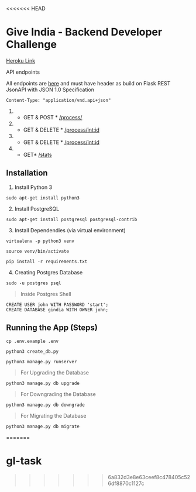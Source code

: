 <<<<<<< HEAD
# Give India - Backend Developer Challenge

[Heroku Link](https://fathomless-spire-13788.herokuapp.com)

API endpoints

All endpoints are [here](/app/api/__init__.py) and must have header as build on Flask REST JsonAPI with JSON 1.0 Specification

`Content-Type: "application/vnd.api+json"`

1. * GET & POST * [/process/](https://fathomless-spire-13788.herokuapp.com/process/) 
2. * GET & DELETE * [/process/<int:id>](https://fathomless-spire-13788.herokuapp.com/process/1) 
3. * GET & DELETE * [/process/<int:id>](https://fathomless-spire-13788.herokuapp.com/process/1)
4. * GET* [/stats](https://fathomless-spire-13788.herokuapp.com/stats) 

## Installation

1. Install Python 3

```
sudo apt-get install python3
```

2. Install PostgreSQL

```
sudo apt-get install postgresql postgresql-contrib
```

3. Install Dependendies (via virtual environment)

```
virtualenv -p python3 venv

source venv/bin/activate

pip install -r requirements.txt

```

4. Creating Postgres Database

```
sudo -u postgres psql

```

> Inside Postgres Shell

```
CREATE USER john WITH PASSWORD 'start';
CREATE DATABASE gindia WITH OWNER john;
```

## Running the App (Steps)

```
cp .env.example .env

python3 create_db.py

python3 manage.py runserver

```

> For Upgrading the Database

```
python3 manage.py db upgrade
```

> For Downgrading the Database

```
python3 manage.py db downgrade
```

> For Migrating the Database

```
python3 manage.py db migrate
```
=======
# gI-task
>>>>>>> 6a832d3e8e63ceef8c478405c526df8870c1127c
